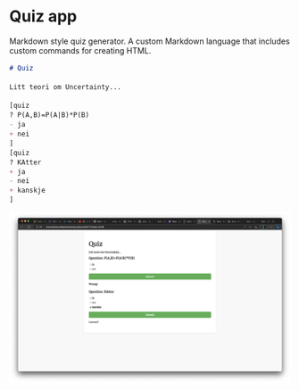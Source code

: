 # Quiz app

Markdown style quiz generator. A custom Markdown language that includes custom commands for creating HTML.

```markdown
# Quiz

Litt teori om Uncertainty...

[quiz
? P(A,B)=P(A|B)*P(B)
- ja
+ nei
]
[quiz
? KAtter
+ ja
- nei
+ kanskje
]
```

![](docs/Skjermbilde%202023-05-28%20kl.%2014.25.00.png)
